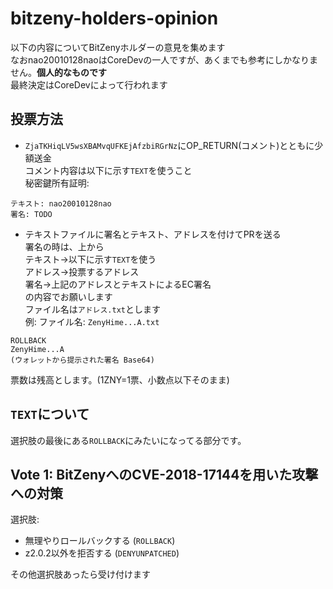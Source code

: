 # bitzeny-holders-opinion
以下の内容についてBitZenyホルダーの意見を集めます    
なおnao20010128naoはCoreDevの一人ですが、あくまでも参考にしかなりません。**個人的なものです**    
最終決定はCoreDevによって行われます

## 投票方法
- `ZjaTKHiqLV5wsXBAMvqUFKEjAfzbiRGrNz`にOP_RETURN(コメント)とともに少額送金    
コメント内容は以下に示す`TEXT`を使うこと    
秘密鍵所有証明:     

```
テキスト: nao20010128nao
署名: TODO
```

- テキストファイルに署名とテキスト、アドレスを付けてPRを送る     
署名の時は、上から    
テキスト→以下に示す`TEXT`を使う     
アドレス→投票するアドレス    
署名→上記のアドレスとテキストによるEC署名    
の内容でお願いします    
ファイル名は`アドレス.txt`とします    
例: ファイル名: `ZenyHime...A.txt`    
```
ROLLBACK
ZenyHime...A
(ウォレットから提示された署名 Base64)
```


票数は残高とします。(1ZNY=1票、小数点以下そのまま)

## `TEXT`について
選択肢の最後にある`ROLLBACK`にみたいになってる部分です。

## Vote 1: BitZenyへのCVE-2018-17144を用いた攻撃への対策
選択肢: 
- 無理やりロールバックする (`ROLLBACK`)
- z2.0.2以外を拒否する (`DENYUNPATCHED`)

その他選択肢あったら受け付けます
